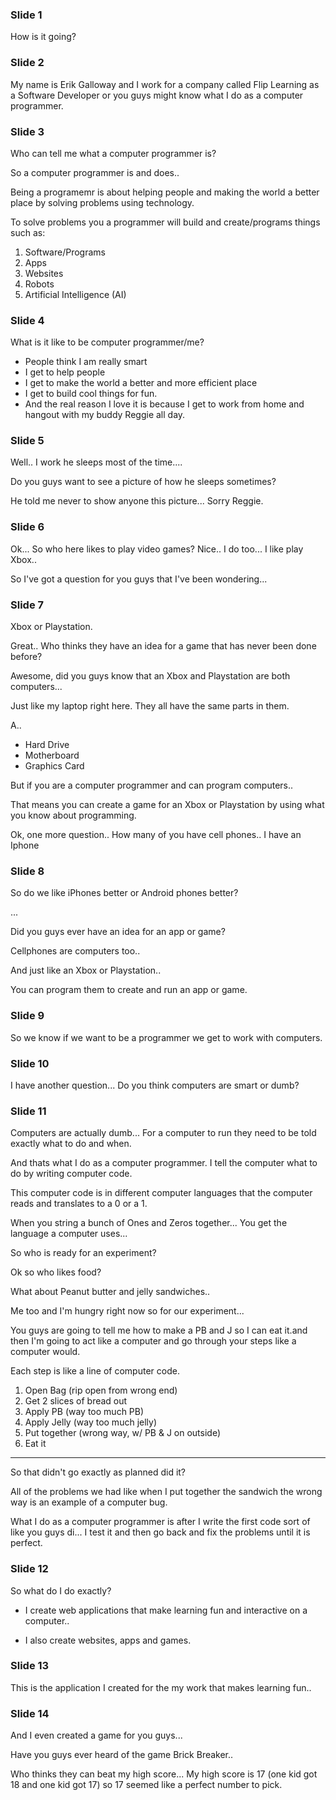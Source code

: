 ### Slide 1

How is it going?

### Slide 2

My name is Erik Galloway and I work for a company called Flip Learning as a Software Developer or you guys might know what I do as a computer programmer.

### Slide 3

Who can tell me what a computer programmer is?

So a computer programmer is and does..

Being a programemr is about helping people and making the world a better place by solving problems using technology.

To solve problems you a programmer will build and create/programs things such as:
1. Software/Programs
2. Apps
3. Websites
4. Robots
5. Artificial Intelligence (AI)

### Slide 4

What is it like to be computer programmer/me?

- People think I am really smart
- I get to help people
- I get to make the world a better and more efficient place
- I get to build cool things for fun.
- And the real reason I love it is because I get to work from home and hangout with my buddy Reggie all day.

### Slide 5

Well.. I work he sleeps most of the time....

Do you guys want to see a picture of how he sleeps sometimes?

He told me never to show anyone this picture... Sorry Reggie.


### Slide 6

Ok... So who here likes to play video games? Nice..  I do too... I like play Xbox..

So I've got a question for you guys that I've been wondering... 

### Slide 7

Xbox or Playstation.

Great.. Who thinks they have an idea for a game that has never been done before?

Awesome, did you guys know that an Xbox and Playstation are both computers...

Just like my laptop right here. They all have the same parts in them.

A.. 
- Hard Drive
- Motherboard
- Graphics Card

But if you are a computer programmer and can program computers..
 
That means you can create a game for an Xbox or Playstation by using what you know about programming.

Ok, one more question.. How many of you have cell phones.. I have an Iphone

### Slide 8

So do we like iPhones better or Android phones better?

...

Did you guys ever have an idea for an app or game? 

Cellphones are computers too.. 

And just like an Xbox or Playstation.. 

You can program them to create and run an app or game.

### Slide 9

So we know if we want to be a programmer we get to work with computers.

### Slide 10

I have another question... Do you think computers are smart or dumb?

### Slide 11

Computers are actually dumb... For a computer to run they need to be told exactly what to do and when.

And thats what I do as a computer programmer. I tell the computer what to do by writing computer code.

This computer code is in different computer languages that the computer reads and translates to a 0 or a 1.

When you string a bunch of Ones and Zeros together... You get the language a computer uses...

So who is ready for an experiment?


Ok so who likes food?

What about Peanut butter and jelly sandwiches.. 

Me too and I'm hungry right now so for our experiment... 

You guys are going to tell me how to make a PB and J so I can eat it.and then I'm going to act like a computer and go through your steps like a computer would.

Each step is like a line of computer code. 

1. Open Bag (rip open from wrong end)
2. Get 2 slices of bread out
3. Apply PB (way too much PB)
4. Apply Jelly (way too much jelly)
5. Put together (wrong way, w/ PB & J on outside)
6. Eat it

---

So that didn't go exactly as planned did it?

All of the problems we had like when I put together the sandwich the wrong way is an example of a computer bug.

What I do as a computer programmer is after I write the first code sort of like you guys di... I test it and then go back and fix
the problems until it is perfect.

### Slide 12

So what do I do exactly?

- I create web applications that make learning fun and interactive on a computer.. 
 
- I also create websites, apps and games.

### Slide 13

This is the application I created for the my work that makes learning fun..

### Slide 14

And I even created a game for you guys... 

Have you guys ever heard of the game Brick Breaker..

Who thinks they can beat my high score... My high score is 17 (one kid got 18 and one kid got 17) so 17 seemed like a perfect number to pick.

